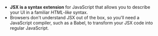 - **JSX is a syntax extension** for JavaScript that allows you to describe your UI in a familiar _HTML-like_ syntax.
- Browsers don't understand JSX out of the box, so you'll need a JavaScript compiler, such as a Babel, to transform your JSX code into regular JavaScript.